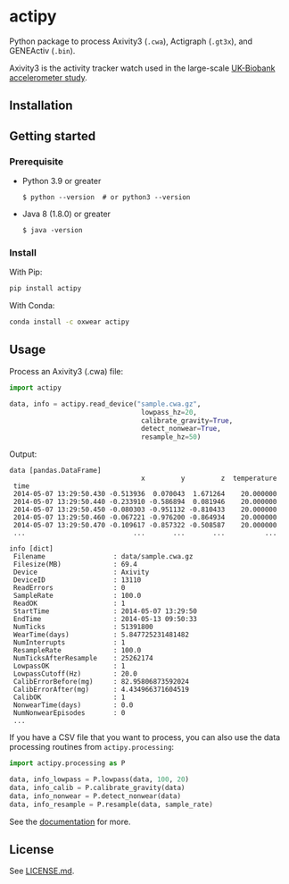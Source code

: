 # actipy

Python package to process Axivity3 (`.cwa`), Actigraph (`.gt3x`), and GENEActiv (`.bin`).

Axivity3 is the activity tracker watch used in the large-scale
[UK-Biobank accelerometer study](https://journals.plos.org/plosone/article?id=10.1371/journal.pone.0169649).

## Installation

## Getting started

### Prerequisite

- Python 3.9 or greater
    ```console
    $ python --version  # or python3 --version
    ```

- Java 8 (1.8.0) or greater
    ```console
    $ java -version
    ```

### Install

With Pip:
```bash
pip install actipy
```

With Conda:
```bash
conda install -c oxwear actipy
```

## Usage

Process an Axivity3 (.cwa) file:
```python
import actipy

data, info = actipy.read_device("sample.cwa.gz",
                                 lowpass_hz=20,
                                 calibrate_gravity=True,
                                 detect_nonwear=True,
                                 resample_hz=50)
```

Output:
```console
data [pandas.DataFrame]
                                 x         y         z  temperature
 time
 2014-05-07 13:29:50.430 -0.513936  0.070043  1.671264    20.000000
 2014-05-07 13:29:50.440 -0.233910 -0.586894  0.081946    20.000000
 2014-05-07 13:29:50.450 -0.080303 -0.951132 -0.810433    20.000000
 2014-05-07 13:29:50.460 -0.067221 -0.976200 -0.864934    20.000000
 2014-05-07 13:29:50.470 -0.109617 -0.857322 -0.508587    20.000000
 ...                           ...       ...       ...          ...

info [dict]
 Filename                 : data/sample.cwa.gz
 Filesize(MB)             : 69.4
 Device                   : Axivity
 DeviceID                 : 13110
 ReadErrors               : 0
 SampleRate               : 100.0
 ReadOK                   : 1
 StartTime                : 2014-05-07 13:29:50
 EndTime                  : 2014-05-13 09:50:33
 NumTicks                 : 51391800
 WearTime(days)           : 5.847725231481482
 NumInterrupts            : 1
 ResampleRate             : 100.0
 NumTicksAfterResample    : 25262174
 LowpassOK                : 1
 LowpassCutoff(Hz)        : 20.0
 CalibErrorBefore(mg)     : 82.95806873592024
 CalibErrorAfter(mg)      : 4.434966371604519
 CalibOK                  : 1
 NonwearTime(days)        : 0.0
 NumNonwearEpisodes       : 0
 ...

```

If you have a CSV file that you want to process, you can also use the data processing routines from `actipy.processing`:

```python
import actipy.processing as P

data, info_lowpass = P.lowpass(data, 100, 20)
data, info_calib = P.calibrate_gravity(data)
data, info_nonwear = P.detect_nonwear(data)
data, info_resample = P.resample(data, sample_rate)
```

See the [documentation](https://actipy.readthedocs.io/en/latest/) for more.

## License
See [LICENSE.md](LICENSE.md).
